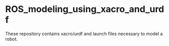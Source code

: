 # ROS_modeling_using_xacro_and_urdf
These repository contains xacro/urdf and launch files necessary to model a robot.
